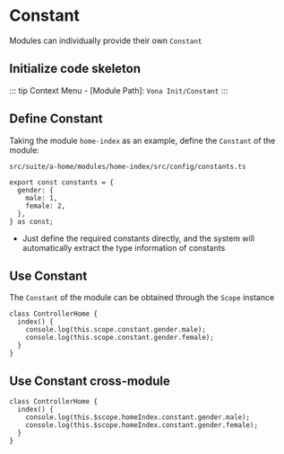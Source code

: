 # Constant

Modules can individually provide their own `Constant`

## Initialize code skeleton

::: tip
Context Menu - [Module Path]: `Vona Init/Constant`
:::

## Define Constant

Taking the module `home-index` as an example, define the `Constant` of the module:

`src/suite/a-home/modules/home-index/src/config/constants.ts`

```typescript{2-5}
export const constants = {
  gender: {
    male: 1,
    female: 2,
  },
} as const;
```

- Just define the required constants directly, and the system will automatically extract the type information of constants

## Use Constant

The `Constant` of the module can be obtained through the `Scope` instance

```typescript{3-4}
class ControllerHome {
  index() {
    console.log(this.scope.constant.gender.male);
    console.log(this.scope.constant.gender.female);
  }
}
```

## Use Constant cross-module

```typescript{3-4}
class ControllerHome {
  index() {
    console.log(this.$scope.homeIndex.constant.gender.male);
    console.log(this.$scope.homeIndex.constant.gender.female);
  }
}
```
